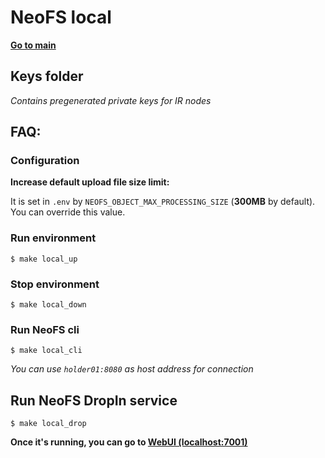 # NeoFS local

[**Go to main**](../README.md)

## Keys folder
*Contains pregenerated private keys for IR nodes*

## FAQ:

### Configuration

**Increase default upload file size limit:**

It is set in `.env` by `NEOFS_OBJECT_MAX_PROCESSING_SIZE` (**300MB** by default).
You can override this value.

### Run environment

```
$ make local_up
```

### Stop environment

```
$ make local_down
```

### Run NeoFS cli

```
$ make local_cli
```

*You can use `holder01:8080` as host address for connection*

## Run NeoFS DropIn service

```
$ make local_drop
```

**Once it's running, you can go to [WebUI (localhost:7001)](http://localhost:7001)**
